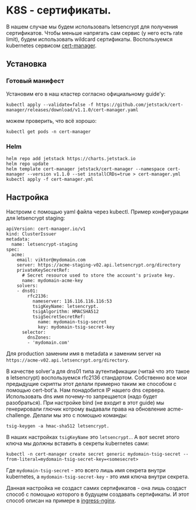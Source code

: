 # K8S - сертификаты.

В нашем случае мы будем использовать letsencrypt для получения сертификатов. Чтобы меньше напрягать сам сервис (у него есть rate limit), будем использовать wildcard сертификаты. Воспользуемся kubernetes сервисом [cert-manager](https://cert-manager.io).

## Установка

### Готовый манифест

Установим его в наш кластер согласно официальному guide'у:

`kubectl apply --validate=false -f https://github.com/jetstack/cert-manager/releases/download/v1.1.0/cert-manager.yaml`

можем проверить, что всё хорошо:

`kubectl get pods -n cert-manager`

### Helm

```
helm repo add jetstack https://charts.jetstack.io
helm repo update
helm template cert-manager jetstack/cert-manager --namespace cert-manager --version v1.1.0 --set installCRDs=true > cert-manager.yml
kubectl apply -f cert-manager.yml
```

## Настройка

Настроим с помощью yaml файла через kubectl. Пример конфигурации для letsencrypt staging:

```
apiVersion: cert-manager.io/v1
kind: ClusterIssuer
metadata:
  name: letsencrypt-staging
spec:
  acme:
    email: viktor@mydomain.com
    server: https://acme-staging-v02.api.letsencrypt.org/directory
    privateKeySecretRef:
      # Secret resource used to store the account's private key.
      name: mydomain-acme-key
    solvers:
    - dns01:
        rfc2136:
          nameserver: 116.116.116.116:53
          tsigKeyName: letsencrypt.
          tsigAlgorithm: HMACSHA512
          tsigSecretSecretRef:
            name: mydomain-tsig-secret
            key: mydomain-tsig-secret-key
      selector:
        dnsZones:
        - 'mydomain.com'
```

Для production заменим имя в metadata и заменим server на `https://acme-v02.api.letsencrypt.org/directory`.

В качестве solver'а для dns01 типа аутентификации (читай что это такое в letsencrypt) воспользуемся rfc2136 стандартом.
Собственно все мои предыдущие скрипты этот делали примерно таким же способом с помощью cert-bot'а.
Нам понадобится IP нашего dns сервера. Использовать dns имя почему-то запрещается (надо будет разобраться).
При настройке bind (не входит в этот guide) мы генерировали глючик котрому выдавали права на обновление acme-challenge.
Делали мы это с помощью команды:

`tsig-keygen -a hmac-sha512 letsencrypt.`

В наших настройках `tsigKeyName` это `letsencrypt.`. А вот secret этого ключа мы должны вставить в секреты kubernetes сами:

`kubectl -n cert-manager create secret generic mydomain-tsig-secret --from-literal=mydomain-tsig-secret-key=<somesecret>`

Где `mydomain-tsig-secret` - это всего лишь имя секрета внутри kubernetes, а `mydomain-tsig-secret-key` - это имя ключа внутри секрета.

Данная настройка не создаст самих сертификатов - она лишь создаст способ с помощью которого в будущем создавать сертификаты.
И этот способ описан на примере в [ingress-nginx](ingress-nginx.md).
